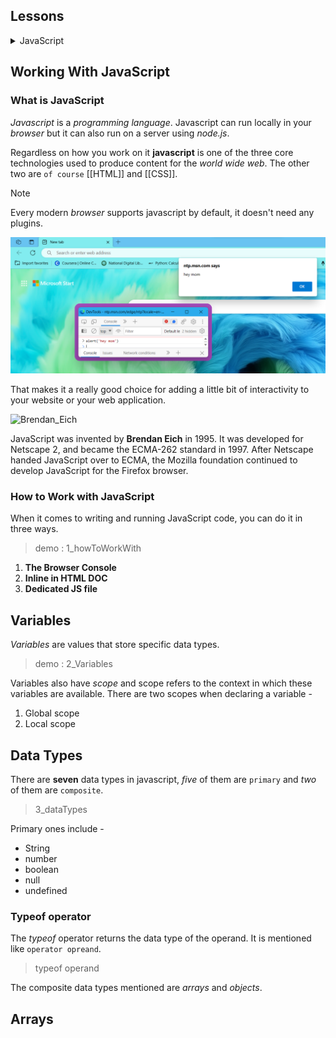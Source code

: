 ## Lessons

<details>
	<summary>JavaScript</summary>
		<ol>
			<li>Working with JavaScript</li>
			<li>Variables</li>
			<li>Data Types</li>
			<li>Arrays</li>
			<li>Objects</li>
			<li>Operators</li>
			<li>If Else Statements</li>
			<li>Loops</li>
			<li>Functions</li>
			<li>Selectors</li>
			<li>Events</li>
			<li>Back to Top Button</li>
			<li>Textbox Auto Completion</li>
			<li>Simple Content Slider</li>
			<li>Image Lightbox</li>
			<li>Tab Control</li>
		</ol>
</details>

## Working With JavaScript

### What is JavaScript

_Javascript_ is a _programming language_. Javascript can run locally in your _browser_ but it can also run on a server using _node.js_.

Regardless on how you work on it **javascript** is one of the three core technologies used to produce content for the _world wide web_. The other two are `of course` [[HTML]] and [[CSS]].

>[!NOTE]
>Every modern _browser_ supports javascript by default, it doesn't need any plugins.

![JS_by_default](images/jsByDefault.png)

That makes it a really good choice for adding a little bit of interactivity to your website or your web application.

![Brendan_Eich](/images/brendanEich.jpg)

JavaScript was invented by **Brendan Eich** in 1995. It was developed for Netscape 2, and became the ECMA-262 standard in 1997. After Netscape handed JavaScript over to ECMA, the Mozilla foundation continued to develop JavaScript for the Firefox browser.

### How to Work with JavaScript

When it comes to writing and running JavaScript code, you can do it in three ways.

>demo : 1_howToWorkWith

1. __The Browser Console__
2. __Inline in HTML DOC__
3. __Dedicated JS file__

## Variables

_Variables_ are values that store specific data types.

>demo : 2_Variables

Variables also have _scope_ and scope refers to the context in which these variables are available.
There are two scopes when declaring a variable - 
1. Global scope
2. Local scope

## Data Types

There are **seven** data types in javascript, _five_ of them are `primary` and _two_ of them are `composite`.

> 3_dataTypes

Primary ones include - 
* String
* number
* boolean
* null
* undefined

### Typeof operator

The _typeof_ operator returns the data type of the operand.
It is mentioned like `operator opreand`.

>  typeof operand

The composite data types mentioned are _arrays_ and _objects_.

## Arrays

